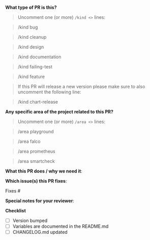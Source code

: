 <!--  Thanks for sending a pull request!  Here are some tips for you:

1. If this is your first time, please read our contributor guidelines in the [CONTRIBUTING.md](https://github.com/mawinkler/.github/blob/master/CONTRIBUTING.md).
2. Please label this pull request according to what type of issue you are addressing.
3. If the PR is unfinished while opening it specify a wip in the title before the actual title, for example, "wip: my awesome feature"
-->

**What type of PR is this?**

> Uncomment one (or more) `/kind <>` lines:

> /kind bug

> /kind cleanup

> /kind design

> /kind documentation

> /kind failing-test

> /kind feature

> If this PR will release a new version please make sure to also uncomment the following line:

> /kind chart-release

<!--
Please remove the leading whitespace before the `/kind <>` you uncommented.
-->

**Any specific area of the project related to this PR?**

> Uncomment one (or more) `/area <>` lines:

> /area playground

> /area falco

> /area prometheus

> /area smartcheck

<!--
Please remove the leading whitespace before the `/area <>` you uncommented.
-->

**What this PR does / why we need it**:

**Which issue(s) this PR fixes**:

<!--
Automatically closes linked issue when PR is merged.
Usage: `Fixes #<issue number>`, or `Fixes (paste link of issue)`.
If PR is `kind/failing-tests`, please post the related issues/tests in a comment and do not use `Fixes`.
-->

Fixes #

**Special notes for your reviewer**:

**Checklist**

<!--
Place an '[x]' (no spaces) in all applicable fields. Please remove unrelated fields.
-->

- [ ] Version bumped
- [ ] Variables are documented in the README.md
- [ ] CHANGELOG.md updated
